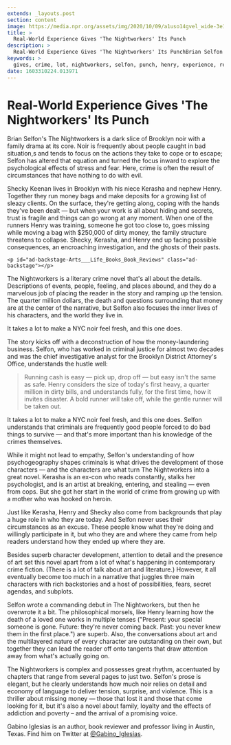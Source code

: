 ```yaml
--- 
extends: _layouts.post 
section: content 
image: https://media.npr.org/assets/img/2020/10/09/a1uso14gvel_wide-3e1334f78be0a492290883ffe1bd0b3396434e89.jpg?s=1400 
title: > 
  Real-World Experience Gives 'The Nightworkers' Its Punch 
description: > 
  Real-World Experience Gives 'The Nightworkers' Its PunchBrian Selfon's The Nightworkers is a dark slice of Brooklyn noir with a family drama at its core.Shecky, Kerasha, and Henry end up facing possible consequences, an encroaching investigation, and the ghosts of their pasts.The Nightworkers is a literary crime novel that's all about the details.Selfon understands that criminals are frequently good people forced to do bad things to survive — and that's more important than his knowledge of the crimes themselves.Just like Kerasha, Henry and Shecky also come from backgrounds that play a huge role in who they are today. 
keywords: > 
  gives, crime, lot, nightworkers, selfon, punch, henry, experience, realworld, kerasha, money, noir, novel, understands 
date: 1603310224.013971 
--- 
```

<div><p class="storytitle">
      <h1>Real-World Experience Gives 'The Nightworkers' Its Punch</h1>
   
   
   
</p><p>Brian Selfon's The Nightworkers is a dark slice of Brooklyn noir with a family drama at its core. Noir is frequently about people caught in bad situation,s and tends to focus on the actions they take to cope or to escape; Selfon has altered that equation and turned the focus inward to explore the psychological effects of stress and fear. Here, crime is often the result of circumstances that have nothing to do with evil.</p>   <p>Shecky Keenan lives in Brooklyn with his niece Kerasha and nephew Henry. Together they run money bags and make deposits for a growing list of sleazy clients. On the surface, they're getting along, coping with the hands they've been dealt &#8212; but when your work is all about hiding and secrets, trust is fragile and things can go wrong at any moment. When one of the runners Henry was training, someone he got too close to, goes missing while moving a bag with $250,000 of dirty money, the family structure threatens to collapse. Shecky, Kerasha, and Henry end up facing possible consequences, an encroaching investigation, and the ghosts of their pasts.</p>   
    

    <p id="ad-backstage-Arts___Life_Books_Book_Reviews" class="ad-backstage"></p>

   <p>The Nightworkers is a literary crime novel that's all about the details. Descriptions of events, people, feeling, and places abound, and they do a marvelous job of placing the reader in the story and ramping up the tension. The quarter million dollars, the death and questions surrounding that money are at the center of the narrative, but Selfon also focuses the inner lives of his characters, and the world they live in.</p>   <p>It takes a lot to make a NYC noir feel fresh, and this one does.</p>

   <p>The story kicks off with a deconstruction of how the money-laundering business. Selfon, who has worked in criminal justice for almost two decades and was the chief investigative analyst for the Brooklyn District Attorney's Office, understands the hustle well:</p>   <blockquote class="edTag"><p>Running cash is easy &#8212; pick up, drop off &#8212; but easy isn't the same as safe. Henry considers the size of today's first heavy, a quarter million in dirty bills, and understands fully, for the first time, how it invites disaster. A bold runner will take off, while the gentle runner will be taken out.</p>   </blockquote>   <p>It takes a lot to make a NYC noir feel fresh, and this one does. Selfon understands that criminals are frequently good people forced to do bad things to survive &#8212; and that's more important than his knowledge of the crimes themselves.</p>   <p>While it might not lead to empathy, Selfon's understanding of how psychogeography shapes criminals is what drives the development of those characters &#8212; and the characters are what turn The Nightworkers into a great novel. Kerasha is an ex-con who reads constantly, stalks her psychologist, and is an artist at breaking, entering, and stealing &#8212; even from cops. But she got her start in the world of crime from growing up with a mother who was hooked on heroin.</p>   <p>Just like Kerasha, Henry and Shecky also come from backgrounds that play a huge role in who they are today. And Selfon never uses their circumstances as an excuse. These people know what they're doing and willingly participate in it, but who they are and where they came from help readers understand how they ended up where they are.</p>   <p>Besides superb character development, attention to detail and the presence of art set this novel apart from a lot of what's happening in contemporary crime fiction. (There is a lot of talk about art and literature.) However, it all eventually become too much in a narrative that juggles three main characters with rich backstories and a host of possibilities, fears, secret agendas, and subplots.</p>   <p>Selfon wrote a commanding debut in The Nightworkers, but then he overwrote it a bit. The philosophical morsels, like Henry learning how the death of a loved one works in multiple tenses ("Present: your special someone is gone. Future: they're never coming back. Past: you never knew them in the first place.") are superb. Also, the conversations about art and the multilayered nature of every character are outstanding on their own, but together they can lead the reader off onto tangents that draw attention away from what's actually going on.</p>   <p>The Nightworkers is complex and possesses great rhythm, accentuated by chapters that range from several pages to just two. Selfon's prose is elegant, but he clearly understands how much noir relies on detail and economy of language to deliver tension, surprise, and violence. This is a thriller about missing money &#8212; those that lost it and those that come looking for it, but it's also a novel about family, loyalty and the effects of addiction and poverty &#8211; and the arrival of a promising voice.</p>   <p>Gabino Iglesias is an author, book reviewer and professor living in Austin, Texas. Find him on Twitter at <a href="https://twitter.com/Gabino_Iglesias">@Gabino_Iglesias</a>.</p>
</div>